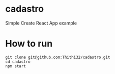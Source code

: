 # cadastro
Simple Create React App example

# How to run

```
git clone git@github.com:Thithi32/cadastro.git
cd cadastro
npm start
```


